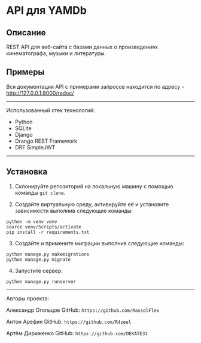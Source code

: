 # API для YAMDb

## Описание
REST API для веб-сайта с базами данных о произведениях кинематографа, музыки и литературы.


## Примеры
Вся документация API с примерами запросов находится по адресу - http://127.0.0.1:8000/redoc/

***

Использованный стек технологий:
- Python
- SQLite
- Django
- Drango REST Framework
- DRF SimpleJWT

***

## Установка
1. Склонируйте репозиторий на локальную машину с помощью команды `git clone`.

2. Создайте виртуальную среду, активируйте её и установите зависимости выполнив следующие команды:


```
python -m venv venv
source venv/Scripts/activate
pip install -r requirements.txt
```

3. Создайте и примените миграции выполнив следующие команды:

```
python manage.py makemigrations
python manage.py migrate
```

4. Запустите сервер:

```
python manage.py runserver
```

***

Авторы проекта:

Александр Огольцов
GitHub: `https://github.com/RassolFlex`

Антон Арефин
GitHub: `https://github.com/R4zeel`

Артём Дириженко
GitHub: `https://github.com/DEKATE33`
